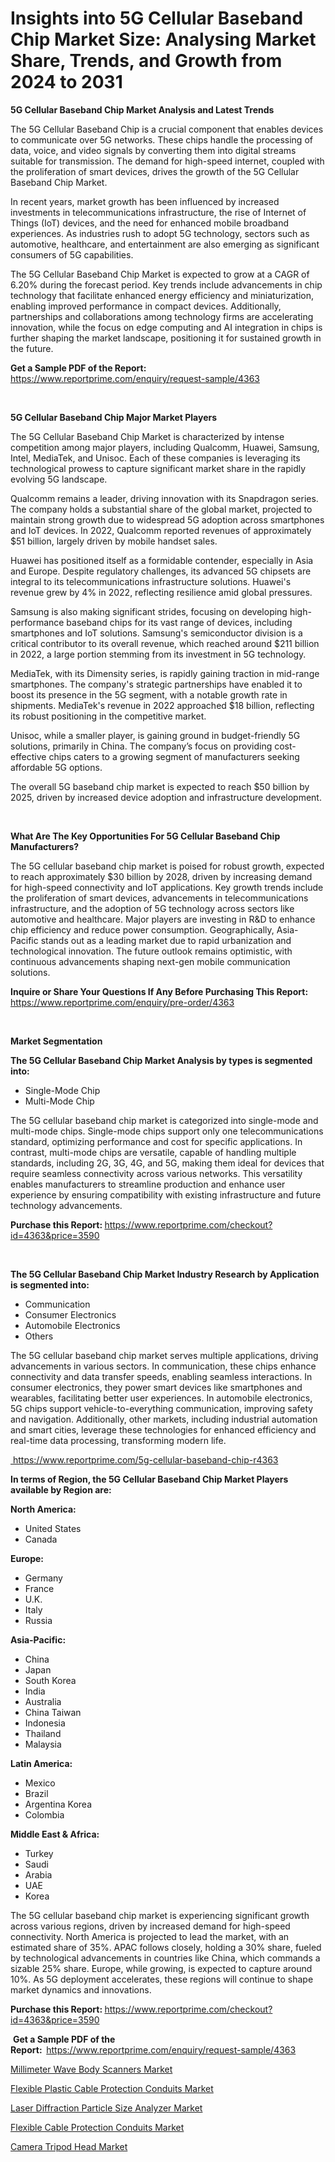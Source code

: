 <p><h1>Insights into 5G Cellular Baseband Chip Market Size: Analysing Market Share, Trends, and Growth from 2024 to 2031</h1></p><p><strong>5G Cellular Baseband Chip Market Analysis and Latest Trends</strong></p>
<p><p>The 5G Cellular Baseband Chip is a crucial component that enables devices to communicate over 5G networks. These chips handle the processing of data, voice, and video signals by converting them into digital streams suitable for transmission. The demand for high-speed internet, coupled with the proliferation of smart devices, drives the growth of the 5G Cellular Baseband Chip Market.</p><p>In recent years, market growth has been influenced by increased investments in telecommunications infrastructure, the rise of Internet of Things (IoT) devices, and the need for enhanced mobile broadband experiences. As industries rush to adopt 5G technology, sectors such as automotive, healthcare, and entertainment are also emerging as significant consumers of 5G capabilities.</p><p>The 5G Cellular Baseband Chip Market is expected to grow at a CAGR of 6.20% during the forecast period. Key trends include advancements in chip technology that facilitate enhanced energy efficiency and miniaturization, enabling improved performance in compact devices. Additionally, partnerships and collaborations among technology firms are accelerating innovation, while the focus on edge computing and AI integration in chips is further shaping the market landscape, positioning it for sustained growth in the future.</p></p>
<p><strong>Get a Sample PDF of the Report:&nbsp;</strong> <a href="https://www.reportprime.com/enquiry/request-sample/4363">https://www.reportprime.com/enquiry/request-sample/4363</a></p>
<p>&nbsp;</p>
<p><strong>5G Cellular Baseband Chip Major Market Players</strong></p>
<p><p>The 5G Cellular Baseband Chip Market is characterized by intense competition among major players, including Qualcomm, Huawei, Samsung, Intel, MediaTek, and Unisoc. Each of these companies is leveraging its technological prowess to capture significant market share in the rapidly evolving 5G landscape.</p><p>Qualcomm remains a leader, driving innovation with its Snapdragon series. The company holds a substantial share of the global market, projected to maintain strong growth due to widespread 5G adoption across smartphones and IoT devices. In 2022, Qualcomm reported revenues of approximately $51 billion, largely driven by mobile handset sales.</p><p>Huawei has positioned itself as a formidable contender, especially in Asia and Europe. Despite regulatory challenges, its advanced 5G chipsets are integral to its telecommunications infrastructure solutions. Huawei's revenue grew by 4% in 2022, reflecting resilience amid global pressures.</p><p>Samsung is also making significant strides, focusing on developing high-performance baseband chips for its vast range of devices, including smartphones and IoT solutions. Samsung's semiconductor division is a critical contributor to its overall revenue, which reached around $211 billion in 2022, a large portion stemming from its investment in 5G technology.</p><p>MediaTek, with its Dimensity series, is rapidly gaining traction in mid-range smartphones. The company's strategic partnerships have enabled it to boost its presence in the 5G segment, with a notable growth rate in shipments. MediaTek's revenue in 2022 approached $18 billion, reflecting its robust positioning in the competitive market.</p><p>Unisoc, while a smaller player, is gaining ground in budget-friendly 5G solutions, primarily in China. The company’s focus on providing cost-effective chips caters to a growing segment of manufacturers seeking affordable 5G options.</p><p>The overall 5G baseband chip market is expected to reach $50 billion by 2025, driven by increased device adoption and infrastructure development.</p></p>
<p>&nbsp;</p>
<p><strong>What Are The Key Opportunities For 5G Cellular Baseband Chip Manufacturers?</strong></p>
<p><p>The 5G cellular baseband chip market is poised for robust growth, expected to reach approximately $30 billion by 2028, driven by increasing demand for high-speed connectivity and IoT applications. Key growth trends include the proliferation of smart devices, advancements in telecommunications infrastructure, and the adoption of 5G technology across sectors like automotive and healthcare. Major players are investing in R&D to enhance chip efficiency and reduce power consumption. Geographically, Asia-Pacific stands out as a leading market due to rapid urbanization and technological innovation. The future outlook remains optimistic, with continuous advancements shaping next-gen mobile communication solutions.</p></p>
<p><strong>Inquire or Share Your Questions If Any Before Purchasing This Report:</strong> <a href="https://www.reportprime.com/enquiry/pre-order/4363">https://www.reportprime.com/enquiry/pre-order/4363</a></p>
<p>&nbsp;</p>
<p><strong>Market Segmentation</strong></p>
<p><strong>The 5G Cellular Baseband Chip Market Analysis by types is segmented into:</strong></p>
<p><ul><li>Single-Mode Chip</li><li>Multi-Mode Chip</li></ul></p>
<p><p>The 5G cellular baseband chip market is categorized into single-mode and multi-mode chips. Single-mode chips support only one telecommunications standard, optimizing performance and cost for specific applications. In contrast, multi-mode chips are versatile, capable of handling multiple standards, including 2G, 3G, 4G, and 5G, making them ideal for devices that require seamless connectivity across various networks. This versatility enables manufacturers to streamline production and enhance user experience by ensuring compatibility with existing infrastructure and future technology advancements.</p></p>
<p><strong>Purchase this Report:&nbsp;</strong><a href="https://www.reportprime.com/checkout?id=4363&price=3590">https://www.reportprime.com/checkout?id=4363&price=3590</a></p>
<p>&nbsp;</p>
<p><strong>The 5G Cellular Baseband Chip Market Industry Research by Application is segmented into:</strong></p>
<p><ul><li>Communication</li><li>Consumer Electronics</li><li>Automobile Electronics</li><li>Others</li></ul></p>
<p><p>The 5G cellular baseband chip market serves multiple applications, driving advancements in various sectors. In communication, these chips enhance connectivity and data transfer speeds, enabling seamless interactions. In consumer electronics, they power smart devices like smartphones and wearables, facilitating better user experiences. In automobile electronics, 5G chips support vehicle-to-everything communication, improving safety and navigation. Additionally, other markets, including industrial automation and smart cities, leverage these technologies for enhanced efficiency and real-time data processing, transforming modern life.</p></p>
<p><a href="https://www.reportprime.com/5g-cellular-baseband-chip-r4363">&nbsp;https://www.reportprime.com/5g-cellular-baseband-chip-r4363</a></p>
<p><strong>In terms of Region, the 5G Cellular Baseband Chip Market Players available by Region are:</strong></p>
<p>
    <p> <strong> North America: </strong>
        <ul>
            <li>United States</li>
            <li>Canada</li>
        </ul>
        </p> 
    <p> <strong> Europe: </strong>
        <ul>
            <li>Germany</li>
            <li>France</li>
            <li>U.K.</li>
            <li>Italy</li>
            <li>Russia</li>
        </ul>
        </p> 
    <p> <strong> Asia-Pacific: </strong>
        <ul>
            <li>China</li>
            <li>Japan</li>
            <li>South Korea</li>
            <li>India</li>
            <li>Australia</li>
            <li>China Taiwan</li>
            <li>Indonesia</li>
            <li>Thailand</li>
            <li>Malaysia</li>
        </ul>
        </p> 
    <p> <strong> Latin America: </strong>
        <ul>
            <li>Mexico</li>
            <li>Brazil</li>
            <li>Argentina Korea</li>
            <li>Colombia</li>
        </ul>
        </p> 
    <p> <strong> Middle East & Africa: </strong>
        <ul>
            <li>Turkey</li>
            <li>Saudi</li>
            <li>Arabia</li>
            <li>UAE</li>
            <li>Korea</li>
        </ul>
    </p>
    </p>
<p><p>The 5G cellular baseband chip market is experiencing significant growth across various regions, driven by increased demand for high-speed connectivity. North America is projected to lead the market, with an estimated share of 35%. APAC follows closely, holding a 30% share, fueled by technological advancements in countries like China, which commands a sizable 25% share. Europe, while growing, is expected to capture around 10%. As 5G deployment accelerates, these regions will continue to shape market dynamics and innovations.</p></p>
<p><strong>Purchase this Report: </strong><a href="https://www.reportprime.com/checkout?id=4363&price=3590">https://www.reportprime.com/checkout?id=4363&price=3590</a></p>
<p>&nbsp;<strong>Get a Sample PDF of the Report:&nbsp;&nbsp;</strong><a href="https://www.reportprime.com/enquiry/request-sample/4363">https://www.reportprime.com/enquiry/request-sample/4363</a></p>
<p><strong></strong></p>
<p><p><a href="https://www.linkedin.com/pulse/emerging-millimeter-wave-body-scanners-market-opportunities-vutoe?trackingId=%2BaEPkmbZSWm5p%2FAsIvm9%2Fg%3D%3D">Millimeter Wave Body Scanners Market</a></p><p><a href="https://issuu.com/reportprime-2/docs/flexible-plastic-cable-protection-c_60b7d644323791">Flexible Plastic Cable Protection Conduits Market</a></p><p><a href="https://www.linkedin.com/pulse/strategic-market-insights-navigating-global-laser-diffraction-wwhke?trackingId=jKJ88XbeTU2%2FiTySwBMtTw%3D%3D">Laser Diffraction Particle Size Analyzer Market</a></p><p><a href="https://issuu.com/reportprime-2/docs/flexible-cable-protection-conduits-_005ee9c6b65a1e">Flexible Cable Protection Conduits Market</a></p><p><a href="https://www.linkedin.com/pulse/global-camera-tripod-head-industry-types-applications-yriie?trackingId=TqWKMcIdQW6pHKrV16xQjA%3D%3D">Camera Tripod Head Market</a></p></p>